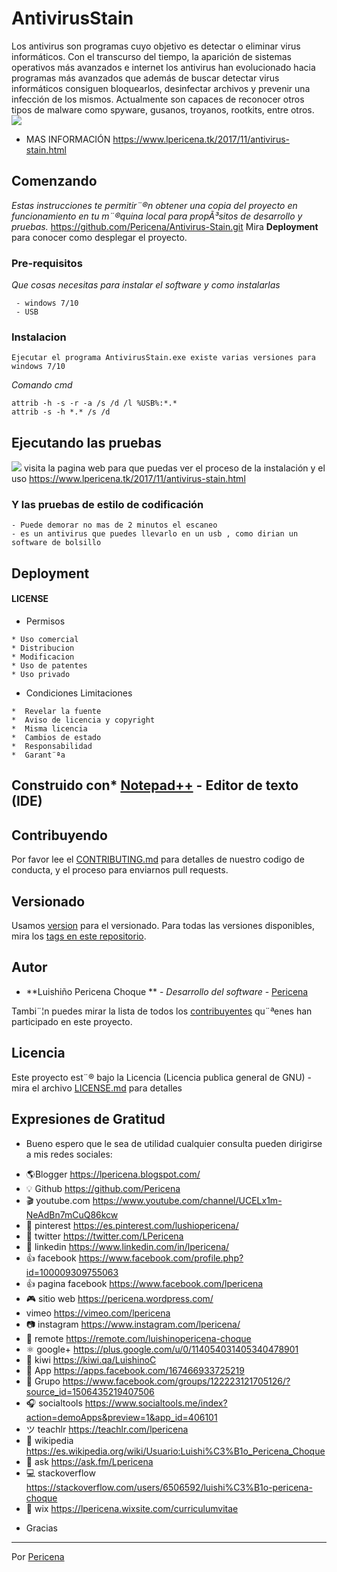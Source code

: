 # AntivirusStain
Los antivirus son programas cuyo objetivo es detectar o eliminar virus informáticos. Con el transcurso del tiempo, la aparición de sistemas operativos más avanzados e internet los antivirus han evolucionado hacia programas más avanzados que además de buscar detectar virus informáticos consiguen bloquearlos, desinfectar archivos y prevenir una infección de los mismos. Actualmente son capaces de reconocer otros tipos de malware como spyware, gusanos, troyanos, rootkits, entre otros.
![](https://3.bp.blogspot.com/-fIpbHVm9o70/Wfq27EY2gUI/AAAAAAAAIh0/TQ3nML4A2bEy0PxA_xUy46qEmpw2IPXjACLcBGAs/s1600/lpericena%2Bantivirus%2Bstain.png)

- MAS INFORMACIÓN https://www.lpericena.tk/2017/11/antivirus-stain.html

## Comenzando
_Estas instrucciones te permitir¨®n obtener una copia del proyecto en funcionamiento en tu m¨®quina local para propÃ³sitos de desarrollo y pruebas._
https://github.com/Pericena/Antivirus-Stain.git
Mira **Deployment** para conocer como desplegar el proyecto.


### Pre-requisitos
_Que cosas necesitas para instalar el software y como instalarlas_

```
 - windows 7/10
 - USB 
```

### Instalacion
```
Ejecutar el programa AntivirusStain.exe existe varias versiones para windows 7/10
```
_Comando cmd_
```
attrib -h -s -r -a /s /d /l %USB%:*.* 
attrib -s -h *.* /s /d
```

## Ejecutando las pruebas
![](https://1.bp.blogspot.com/-szE7CLqNoLs/XFdOU7JXQsI/AAAAAAAANUk/UCxBXD36LgQn7OpF1R5ZeRpj2DZ1rOgrQCLcBGAs/s1600/Screenshot_7.png)
visita la pagina web para que puedas ver el proceso de la instalación y el uso
https://www.lpericena.tk/2017/11/antivirus-stain.html

### Y las pruebas de estilo de codificación

```
- Puede demorar no mas de 2 minutos el escaneo
- es un antivirus que puedes llevarlo en un usb , como dirian un software de bolsillo
```

## Deployment 
#### LICENSE
- Permisos
```
* Uso comercial
* Distribucion
* Modificacion
* Uso de patentes
* Uso privado
```
- Condiciones	Limitaciones
```
*  Revelar la fuente
*  Aviso de licencia y copyright
*  Misma licencia
*  Cambios de estado
*  Responsabilidad
*  Garant¨ªa
```
## Construido con* [Notepad++](https://notepad-plus-plus.org/download/) - Editor de texto (IDE)

## Contribuyendo
Por favor lee el [CONTRIBUTING.md](https://github.com/Pericena/Antivirus-Stain) para detalles de nuestro codigo de conducta, y el proceso para enviarnos pull requests.

## Versionado

Usamos [version](https://github.com/Pericena/Antivirus-Stain/blob/master/version.txt) para el versionado. Para todas las versiones disponibles, mira los [tags en este repositorio](https://github.com/Pericena/AntivirusStain/tags).
## Autor
* **Luishiño Pericena Choque ** - *Desarrollo del software* - [Pericena](https://github.com/Pericena)

Tambi¨¦n puedes mirar la lista de todos los [contribuyentes](https://github.com/Pericena/Antivirus-Stain/contributors) qu¨ªenes han participado en este proyecto. 

## Licencia

Este proyecto est¨® bajo la Licencia (Licencia publica general de GNU) - mira el archivo [LICENSE.md](LICENSE.md) para detalles

## Expresiones de Gratitud

* Bueno espero que le sea de utilidad cualquier consulta pueden dirigirse a mis redes sociales:

- 🌎Blogger          https://lpericena.blogspot.com/
- 💡 Github            https://github.com/Pericena
- 🎬 youtube.com  https://www.youtube.com/channel/UCELx1m-NeAdBn7mCuQ86kcw
- 📸 pinterest        https://es.pinterest.com/lushiopericena/
- 🐤 twitter             https://twitter.com/LPericena
- 👦 linkedin         https://www.linkedin.com/in/lpericena/
- 👍 facebook       https://www.facebook.com/profile.php?id=100009309755063
- 👍 pagina facebook  https://www.facebook.com/lpericena
- 🎮 sitio web        https://pericena.wordpress.com/
- vimeo         https://vimeo.com/lpericena
- 📷 instagram      https://www.instagram.com/lpericena/
- 🎁 remote      https://remote.com/luishinopericena-choque
- ⚛ google+   https://plus.google.com/u/0/114054031405340478901
- 🚀 kiwi       https://kiwi.qa/LuishinoC
- 📅 App    https://apps.facebook.com/167466933725219
- 👻 Grupo    https://www.facebook.com/groups/122223121705126/?source_id=1506435219407506
- 🎧 socialtools https://www.socialtools.me/index?action=demoApps&preview=1&app_id=406101
- ツ teachlr    https://teachlr.com/lpericena
- 📖  wikipedia  https://es.wikipedia.org/wiki/Usuario:Luishi%C3%B1o_Pericena_Choque
- 📧 ask          https://ask.fm/Lpericena
- 💻 stackoverflow  https://stackoverflow.com/users/6506592/luishi%C3%B1o-pericena-choque
- 📡 wix https://lpericena.wixsite.com/curriculumvitae

* Gracias

---
Por [Pericena](https://github.com/Pericena)
